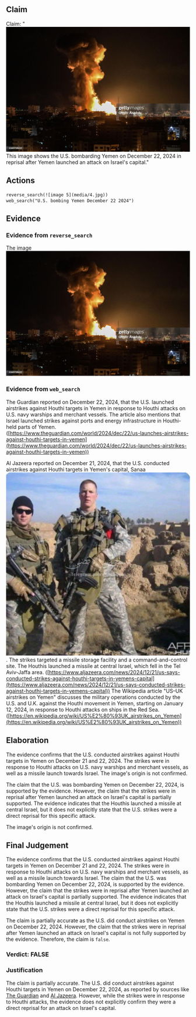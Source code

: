 ## Claim
Claim: "![image 5](media/4.jpg) This image shows the U.S. bombarding Yemen on December 22, 2024 in reprisal after Yemen launched an attack on Israel's capital."

## Actions
```
reverse_search(![image 5](media/4.jpg))
web_search("U.S. bombing Yemen December 22 2024")
```

## Evidence
### Evidence from `reverse_search`
The image ![image 5](media/4.jpg)

### Evidence from `web_search`
The Guardian reported on December 22, 2024, that the U.S. launched airstrikes against Houthi targets in Yemen in response to Houthi attacks on U.S. navy warships and merchant vessels. The article also mentions that Israel launched strikes against ports and energy infrastructure in Houthi-held parts of Yemen. ([https://www.theguardian.com/world/2024/dec/22/us-launches-airstrikes-against-houthi-targets-in-yemen](https://www.theguardian.com/world/2024/dec/22/us-launches-airstrikes-against-houthi-targets-in-yemen))

Al Jazeera reported on December 21, 2024, that the U.S. conducted airstrikes against Houthi targets in Yemen's capital, Sanaa ![image 1](media/0.jpg). The strikes targeted a missile storage facility and a command-and-control site. The Houthis launched a missile at central Israel, which fell in the Tel Aviv-Jaffa area. ([https://www.aljazeera.com/news/2024/12/21/us-says-conducted-strikes-against-houthi-targets-in-yemens-capital](https://www.aljazeera.com/news/2024/12/21/us-says-conducted-strikes-against-houthi-targets-in-yemens-capital)) The Wikipedia article "US–UK airstrikes on Yemen" discusses the military operations conducted by the U.S. and U.K. against the Houthi movement in Yemen, starting on January 12, 2024, in response to Houthi attacks on ships in the Red Sea. ([https://en.wikipedia.org/wiki/US%E2%80%93UK_airstrikes_on_Yemen](https://en.wikipedia.org/wiki/US%E2%80%93UK_airstrikes_on_Yemen))


## Elaboration
The evidence confirms that the U.S. conducted airstrikes against Houthi targets in Yemen on December 21 and 22, 2024. The strikes were in response to Houthi attacks on U.S. navy warships and merchant vessels, as well as a missile launch towards Israel. The image's origin is not confirmed.

The claim that the U.S. was bombarding Yemen on December 22, 2024, is supported by the evidence. However, the claim that the strikes were in reprisal after Yemen launched an attack on Israel's capital is partially supported. The evidence indicates that the Houthis launched a missile at central Israel, but it does not explicitly state that the U.S. strikes were a direct reprisal for this specific attack.

The image's origin is not confirmed.


## Final Judgement
The evidence confirms that the U.S. conducted airstrikes against Houthi targets in Yemen on December 21 and 22, 2024. The strikes were in response to Houthi attacks on U.S. navy warships and merchant vessels, as well as a missile launch towards Israel. The claim that the U.S. was bombarding Yemen on December 22, 2024, is supported by the evidence. However, the claim that the strikes were in reprisal after Yemen launched an attack on Israel's capital is partially supported. The evidence indicates that the Houthis launched a missile at central Israel, but it does not explicitly state that the U.S. strikes were a direct reprisal for this specific attack.

The claim is partially accurate as the U.S. did conduct airstrikes on Yemen on December 22, 2024. However, the claim that the strikes were in reprisal after Yemen launched an attack on Israel's capital is not fully supported by the evidence. Therefore, the claim is `false`.

### Verdict: FALSE

### Justification
The claim is partially accurate. The U.S. did conduct airstrikes against Houthi targets in Yemen on December 22, 2024, as reported by sources like [The Guardian](https://www.theguardian.com/world/2024/dec/22/us-launches-airstrikes-against-houthi-targets-in-yemen) and [Al Jazeera](https://www.aljazeera.com/news/2024/12/21/us-says-conducted-strikes-against-houthi-targets-in-yemens-capital). However, while the strikes were in response to Houthi attacks, the evidence does not explicitly confirm they were a direct reprisal for an attack on Israel's capital.
